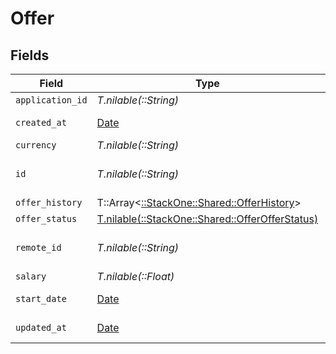 # Offer


## Fields

| Field                                                                                      | Type                                                                                       | Required                                                                                   | Description                                                                                | Example                                                                                    |
| ------------------------------------------------------------------------------------------ | ------------------------------------------------------------------------------------------ | ------------------------------------------------------------------------------------------ | ------------------------------------------------------------------------------------------ | ------------------------------------------------------------------------------------------ |
| `application_id`                                                                           | *T.nilable(::String)*                                                                      | :heavy_minus_sign:                                                                         | N/A                                                                                        |                                                                                            |
| `created_at`                                                                               | [Date](https://ruby-doc.org/stdlib-2.6.1/libdoc/date/rdoc/Date.html)                       | :heavy_minus_sign:                                                                         | Date of creation                                                                           | 2021-01-01T01:01:01.000Z                                                                   |
| `currency`                                                                                 | *T.nilable(::String)*                                                                      | :heavy_minus_sign:                                                                         | N/A                                                                                        |                                                                                            |
| `id`                                                                                       | *T.nilable(::String)*                                                                      | :heavy_minus_sign:                                                                         | Unique identifier                                                                          | 8187e5da-dc77-475e-9949-af0f1fa4e4e3                                                       |
| `offer_history`                                                                            | T::Array<[::StackOne::Shared::OfferHistory](../../models/shared/offerhistory.md)>          | :heavy_minus_sign:                                                                         | N/A                                                                                        |                                                                                            |
| `offer_status`                                                                             | [T.nilable(::StackOne::Shared::OfferOfferStatus)](../../models/shared/offerofferstatus.md) | :heavy_minus_sign:                                                                         | N/A                                                                                        |                                                                                            |
| `remote_id`                                                                                | *T.nilable(::String)*                                                                      | :heavy_minus_sign:                                                                         | Provider's unique identifier                                                               | 8187e5da-dc77-475e-9949-af0f1fa4e4e3                                                       |
| `salary`                                                                                   | *T.nilable(::Float)*                                                                       | :heavy_minus_sign:                                                                         | N/A                                                                                        |                                                                                            |
| `start_date`                                                                               | [Date](https://ruby-doc.org/stdlib-2.6.1/libdoc/date/rdoc/Date.html)                       | :heavy_minus_sign:                                                                         | Date of creation                                                                           | 2021-01-01T01:01:01.000Z                                                                   |
| `updated_at`                                                                               | [Date](https://ruby-doc.org/stdlib-2.6.1/libdoc/date/rdoc/Date.html)                       | :heavy_minus_sign:                                                                         | Date of last update                                                                        | 2021-01-01T01:01:01.000Z                                                                   |